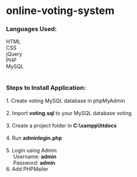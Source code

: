 # online-voting-system
<h3>Languages Used:</h3>
HTML<br/>
CSS<br/>
jQuery<br/>
PHP<br/>
MySQL<br/><br/>

<h3>Steps to Install Application:</h3>
1. Create voting MySQL database in phpMyAdmin<br/><br/>
2. Import <b>voting.sql</b> to your MySQL database voting<br/><br/>
3. Create a project folder in <b>C:\xampp\htdocs</b><br/><br/>
4. Run <b>adminlogin.php</b><br/><br/>
5. Login using Admin</b><br/>
   &nbsp&nbsp&nbsp&nbsp&nbspUsername: <b>admin</b><br/>
   &nbsp&nbsp&nbsp&nbsp&nbspPassword: <b>admin</b><br/>
6. Add PHPMailer
